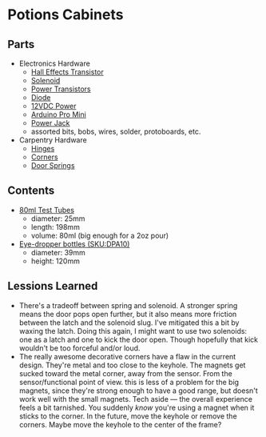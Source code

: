 # Potions Cabinets



## Parts

- Electronics Hardware
  - [Hall Effects Transistor](http://d.digikey.com/n0SB0gX00vpN0KX0fL0C752)
  - [Solenoid](https://www.adafruit.com/product/1512)
  - [Power Transistors](https://www.adafruit.com/product/976)
  - [Diode](https://www.adafruit.com/product/755)
  - [12VDC Power](https://www.adafruit.com/product/798)
  - [Arduino Pro Mini](https://www.adafruit.com/product/2378)
  - [Power Jack](https://www.adafruit.com/product/610)
  - assorted bits, bobs, wires, solder, protoboards, etc.
- Carpentry Hardware
  - [Hinges](https://smile.amazon.com/gp/product/B01FXIIKUU/ref=oh_aui_detailpage_o08_s00?ie=UTF8&psc=1)
  - [Corners](https://smile.amazon.com/gp/product/B0154647RG/ref=oh_aui_search_detailpage?ie=UTF8&psc=1)
  - [Door Springs](https://www.homedepot.com/p/Everbilt-Spring-Assortment-Kit-84-Pack-13554/203133714)



## Contents

- [80ml Test Tubes](https://smile.amazon.com/gp/product/B072ZQ4DS9/ref=oh_aui_detailpage_o06_s00?ie=UTF8&psc=1)
    - diameter: 25mm
    - length: 198mm
    - volume: 80ml (big enough for a 2oz pour)
- [Eye-dropper bottles (SKU:DPA10)](https://www.specialtybottle.com/glass-bottles/european-dropper/amber)
    - diameter: 39mm
    - height: 120mm



## Lessions Learned

- There's a tradeoff between spring and solenoid. A stronger spring means the door pops open further, but it also means more friction between the latch and the solenoid slug. I've mitigated this a bit by waxing the latch. Doing this again, I might want to use two solenoids: one as a latch and one to kick the door open. Though hopefully that kick wouldn't be too forceful and/or loud.
- The really awesome decorative corners have a flaw in the current design. They're metal and too close to the keyhole. The magnets get sucked toward the metal corner, away from the sensor. From the sensor/functional point of view. this is less of a problem for the big magnets, since they're strong enough to have a good range, but doesn't work well with the small magnets. Tech aside — the overall experience feels a bit tarnished. You suddenly _know_ you're using a magnet when it sticks to the corner. In the future, move the keyhole or remove the corners. Maybe move the keyhole to the center of the frame? 

